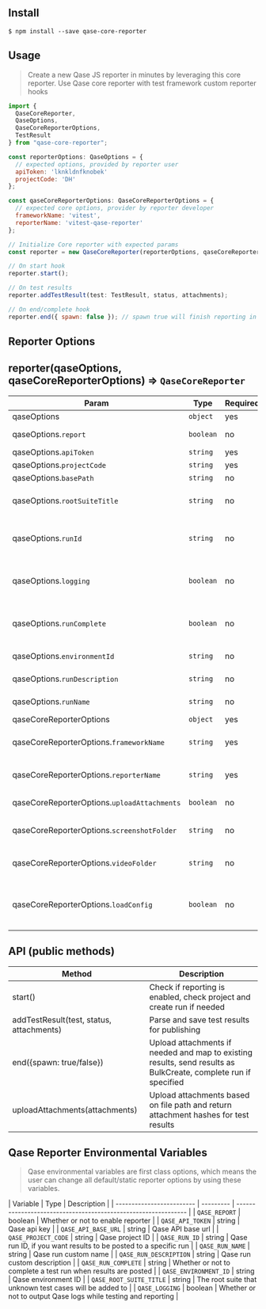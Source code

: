 ## Install

```
$ npm install --save qase-core-reporter
```

## Usage

> Create a new Qase JS reporter in minutes by leveraging this core reporter.
> Use Qase core reporter with test framework custom reporter hooks

```js
import {
  QaseCoreReporter,
  QaseOptions,
  QaseCoreReporterOptions,
  TestResult
} from "qase-core-reporter";

const reporterOptions: QaseOptions = {
  // expected options, provided by reporter user
  apiToken: 'lknkldnfknobek'
  projectCode: 'DH'
};

const qaseCoreReporterOptions: QaseCoreReporterOptions = {
  // expected core options, provider by reporter developer
  frameworkName: 'vitest',
  reporterName: 'vitest-qase-reporter'
};

// Initialize Core reporter with expected params
const reporter = new QaseCoreReporter(reporterOptions, qaseCoreReporterOptions);

// On start hook
reporter.start();

// On test results
reporter.addTestResult(test: TestResult, status, attachments);

// On end/complete hook
reporter.end({ spawn: false }); // spawn true will finish reporting in a child process
```

## Reporter Options

<a name="qase-core-reporter"></a>

## reporter(qaseOptions, qaseCoreReporterOptions) ⇒ <code>QaseCoreReporter</code>

| Param                                       | Type      | Required | Description                                                                       |
| ------------------------------------------- | --------- | -------- | --------------------------------------------------------------------------------- |
| qaseOptions                                 | `object`  | yes      |                                                                                   |
| qaseOptions.`report`                        | `boolean` | no       | Whether or not to enable reporter                                                 |
| qaseOptions.`apiToken`                      | `string`  | yes      | Qase api key                                                                      |
| qaseOptions.`projectCode`                   | `string`  | yes      | Qase project ID                                                                   |
| qaseOptions.`basePath`                      | `string`  | no       | Qase API base url                                                                 |
| qaseOptions.`rootSuiteTitle`                | `string`  | no       | The root suite that unknown test cases will be added to                           |
| qaseOptions.`runId`                         | `string`  | no       | Qase run ID, if you want results to be posted to a specific run                   |
| qaseOptions.`logging`                       | `boolean` | no       | Whether or not to output Qase logs while testing and reporting                    |
| qaseOptions.`runComplete`                   | `boolean` | no       | Whether or not to complete a test run when results are posted                     |
| qaseOptions.`environmentId`                 | `string`  | no       | Qase environment ID                                                               |
| qaseOptions.`runDescription`                | `string`  | no       | Qase run custom description                                                       |
| qaseOptions.`runName`                       | `string`  | no       | Qase run custom name                                                              |
| qaseCoreReporterOptions                     | `object`  | yes      |                                                                                   |
| qaseCoreReporterOptions.`frameworkName`     | `string`  | yes      | Test automation framework/package name                                            |
| qaseCoreReporterOptions.`reporterName`      | `string`  | yes      | Current qase reporter package name                                                |
| qaseCoreReporterOptions.`uploadAttachments` | `boolean` | no       | Wether or not to upload attachments                                               |
| qaseCoreReporterOptions.`screenshotFolder`  | `string`  | no       | Folder to find screenshots with Qase ID in file name                              |
| qaseCoreReporterOptions.`videoFolder`       | `string`  | no       | Folder to find videos with Qase ID in file name                                   |
| qaseCoreReporterOptions.`loadConfig`        | `boolean` | no       | Whether or not to also load reporter options from `qase.config.json` or `.qaserc` |

## API (public methods)

<a name="qase-core-reporter-public-methods"></a>

| Method                                   | Description                                                                                                     |
| ---------------------------------------- | --------------------------------------------------------------------------------------------------------------- |
| start()                                  | Check if reporting is enabled, check project and create run if needed                                           |
| addTestResult(test, status, attachments) | Parse and save test results for publishing                                                                      |
| end({spawn: true/false})                 | Upload attachments if needed and map to existing results, send results as BulkCreate, complete run if specified |
| uploadAttachments(attachments)           | Upload attachments based on file path and return attachment hashes for test results                             |

## Qase Reporter Environmental Variables

> Qase environmental variables are first class options, which means the user can change all default/static reporter options by using these variables.

<a name="qase-core-reporter-envs"></a>
| Variable | Type | Description |
| ------------------------- | --------- | -------------------------------------------------------------- |
| `QASE_REPORT` | boolean | Whether or not to enable reporter |
| `QASE_API_TOKEN` | string | Qase api key |
| `QASE_API_BASE_URL` | string | Qase API base url |
| `QASE_PROJECT_CODE` | string | Qase project ID |
| `QASE_RUN_ID` | string | Qase run ID, if you want results to be posted to a specific run |
| `QASE_RUN_NAME` | string | Qase run custom name |
| `QASE_RUN_DESCRIPTION` | string | Qase run custom description |
| `QASE_RUN_COMPLETE` | string | Whether or not to complete a test run when results are posted |
| `QASE_ENVIRONMENT_ID` | string | Qase environment ID |
| `QASE_ROOT_SUITE_TITLE` | string | The root suite that unknown test cases will be added to |
| `QASE_LOGGING` | boolean | Whether or not to output Qase logs while testing and reporting |

